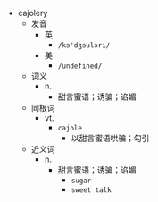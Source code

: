 - cajolery
  - 发音
    - 英
      - `/kə'dʒəuləri/`
    - 美
      - `/undefined/`
  - 词义
    - n.
      - 甜言蜜语；诱骗；谄媚
  - 同根词
    - vt.
      - `cajole`
        - 以甜言蜜语哄骗；勾引
  - 近义词
    - n.
      - 甜言蜜语；诱骗；谄媚
        - `sugar`
        - `sweet talk`
